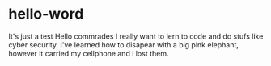 # hello-word
It's just a test
Hello commrades
I really want to lern to code and do stufs like cyber security.
I've learned how to disapear with a big pink elephant, however it carried my cellphone and i lost them.
